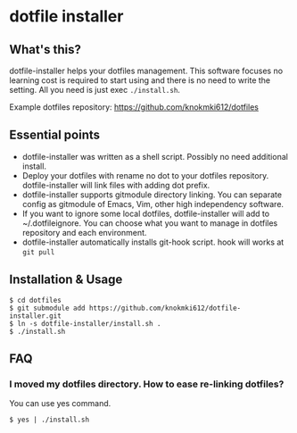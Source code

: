 # dotfile installer

## What's this?

dotfile-installer helps your dotfiles management. This software focuses no learning cost is required to start using and there is no need to write the setting. All you need is just exec `./install.sh`.

Example dotfiles repository: https://github.com/knokmki612/dotfiles

## Essential points

* dotfile-installer was written as a shell script. Possibly no need additional install.
* Deploy your dotfiles with rename no dot to your dotfiles repository. dotfile-installer will link files with adding dot prefix.
* dotfile-installer supports gitmodule directory linking. You can separate config as gitmodule of  Emacs, Vim, other high independency software.
* If you want to ignore some local dotfiles, dotfile-installer will add to ~/.dotfileignore. You can choose what you want to manage in dotfiles repository and each environment.
* dotfile-installer automatically installs git-hook script. hook will works at `git pull`

## Installation & Usage

```
$ cd dotfiles
$ git submodule add https://github.com/knokmki612/dotfile-installer.git
$ ln -s dotfile-installer/install.sh .
$ ./install.sh
```

## FAQ

### I moved my dotfiles directory. How to ease re-linking dotfiles?

You can use yes command.

```
$ yes | ./install.sh
```
